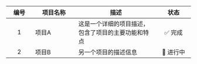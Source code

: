 <table>   <thead>     <tr>       <th width="100">编号</th>       <th width="200">项目名称</th>       <th width="400">描述</th>       <th width="150">状态</th>     </tr>   </thead>   <tbody>     <tr>       <td align="center">1</td>       <td>项目A</td>       <td>这是一个详细的项目描述，包含了项目的主要功能和特点</td>       <td align="center">✅ 完成</td>     </tr>     <tr>       <td align="center">2</td>       <td>项目B</td>       <td>另一个项目的描述信息</td>       <td align="center">🚧 进行中</td>     </tr>   </tbody> </table>
